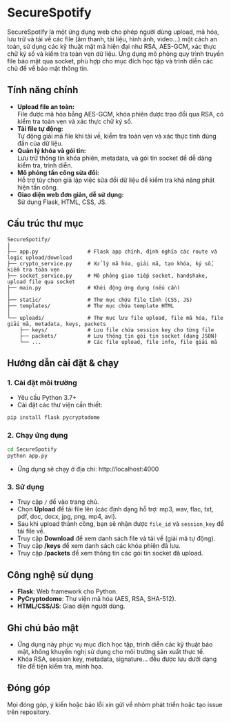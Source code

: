 # SecureSpotify

SecureSpotify là một ứng dụng web cho phép người dùng upload, mã hóa, lưu trữ và tải về các file (âm thanh, tài liệu, hình ảnh, video...) một cách an toàn, sử dụng các kỹ thuật mật mã hiện đại như RSA, AES-GCM, xác thực chữ ký số và kiểm tra toàn vẹn dữ liệu. Ứng dụng mô phỏng quy trình truyền file bảo mật qua socket, phù hợp cho mục đích học tập và trình diễn các chủ đề về bảo mật thông tin.

## Tính năng chính

- **Upload file an toàn:**  
  File được mã hóa bằng AES-GCM, khóa phiên được trao đổi qua RSA, có kiểm tra toàn vẹn và xác thực chữ ký số.
- **Tải file tự động:**  
  Tự động giải mã file khi tải về, kiểm tra toàn vẹn và xác thực tính đúng đắn của dữ liệu.
- **Quản lý khóa và gói tin:**  
  Lưu trữ thông tin khóa phiên, metadata, và gói tin socket để dễ dàng kiểm tra, trình diễn.
- **Mô phỏng tấn công sửa đổi:**  
  Hỗ trợ tùy chọn giả lập việc sửa đổi dữ liệu để kiểm tra khả năng phát hiện tấn công.
- **Giao diện web đơn giản, dễ sử dụng:**  
  Sử dụng Flask, HTML, CSS, JS.

## Cấu trúc thư mục

```
SecureSpotify/
│
├── app.py                # Flask app chính, định nghĩa các route và logic upload/download
├── crypto_service.py     # Xử lý mã hóa, giải mã, tạo khóa, ký số, kiểm tra toàn vẹn
├── socket_service.py     # Mô phỏng giao tiếp socket, handshake, upload file qua socket
├── main.py               # Khởi động ứng dụng (nếu cần)
│
├── static/               # Thư mục chứa file tĩnh (CSS, JS)
├── templates/            # Thư mục chứa template HTML
│
└── uploads/              # Thư mục lưu file upload, file mã hóa, file giải mã, metadata, keys, packets
    ├── keys/             # Lưu file chứa session key cho từng file
    ├── packets/          # Lưu thông tin gói tin socket (dạng JSON)
    └── ...               # Các file upload, file info, file giải mã
```

## Hướng dẫn cài đặt & chạy

### 1. Cài đặt môi trường

- Yêu cầu Python 3.7+
- Cài đặt các thư viện cần thiết:
  
```bash
pip install flask pycryptodome
```

### 2. Chạy ứng dụng

```bash
cd SecureSpotify
python app.py
```

- Ứng dụng sẽ chạy ở địa chỉ: http://localhost:4000

### 3. Sử dụng

- Truy cập `/` để vào trang chủ.
- Chọn **Upload** để tải file lên (các định dạng hỗ trợ: mp3, wav, flac, txt, pdf, doc, docx, jpg, png, mp4, avi).
- Sau khi upload thành công, bạn sẽ nhận được `file_id` và `session_key` để tải file về.
- Truy cập **Download** để xem danh sách file và tải về (giải mã tự động).
- Truy cập **/keys** để xem danh sách các khóa phiên đã lưu.
- Truy cập **/packets** để xem thông tin các gói tin socket đã upload.

## Công nghệ sử dụng

- **Flask**: Web framework cho Python.
- **PyCryptodome**: Thư viện mã hóa (AES, RSA, SHA-512).
- **HTML/CSS/JS**: Giao diện người dùng.

## Ghi chú bảo mật

- Ứng dụng này phục vụ mục đích học tập, trình diễn các kỹ thuật bảo mật, không khuyến nghị sử dụng cho môi trường sản xuất thực tế.
- Khóa RSA, session key, metadata, signature... đều được lưu dưới dạng file để tiện kiểm tra, minh họa.

## Đóng góp

Mọi đóng góp, ý kiến hoặc báo lỗi xin gửi về nhóm phát triển hoặc tạo issue trên repository. 